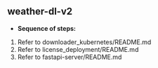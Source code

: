 ## weather-dl-v2

* **Sequence of steps:**
1) Refer to downloader_kubernetes/README.md
2) Refer to license_deployment/README.md
3) Refer to fastapi-server/README.md

